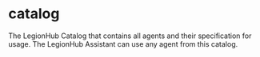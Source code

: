 # catalog
The LegionHub Catalog that contains all agents and their specification for usage. The LegionHub Assistant can use any agent from this catalog.
